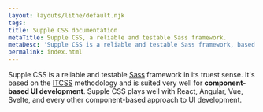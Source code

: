 ```yaml
---
layout: layouts/lithe/default.njk
tags:
title: Supple CSS documentation
metaTitle: Supple CSS, a reliable and testable Sass framework.
metaDesc: 'Supple CSS is a reliable and testable Sass framework, based on the ITCSS methodology and suited very well for component-based UI development.'
permalink: index.html
---
```


Supple CSS is a reliable and testable [Sass](https://sass-lang.com/) framework in its truest sense. It's based on the [ITCSS](https://www.creativebloq.com/web-design/manage-large-css-projects-itcss-101517528) methodology and is suited very well for **component-based UI development**. Supple CSS plays well with React, Angular, Vue, Svelte, and every other component-based approach to UI development.
